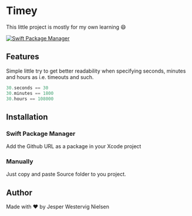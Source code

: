 # Timey

This little project is mostly for my own learning :smile:

[![Swift Package Manager](https://img.shields.io/badge/Swift%20Package%20Manager-compatible-brightgreen)](https://docs.swift.org/package-manager/PackageDescription/PackageDescription.html)

## Features

Simple little try to get better readability when specifying seconds, minutes and hours as i.e. timeouts and such.

```swift
30.seconds == 30
30.minutes == 1800
30.hours == 108000
```

## Installation

### Swift Package Manager

Add the Github URL as a package in your Xcode project

### Manually

Just copy and paste Source folder to you project. 

## Author

Made with :heart: by Jesper Westervig Nielsen
